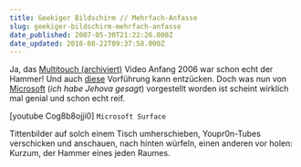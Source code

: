 ```yaml
---
title: Geekiger Bildschirm // Mehrfach-Anfasse
slug: geekiger-bildschirm-mehrfach-anfasse
date_published: 2007-05-30T21:22:26.000Z
date_updated: 2018-08-22T09:37:58.000Z
---
```


Ja, das [Multitouch (archiviert)](http://web.archive.org/web/20070328201311/http://www.mac-essentials.de:80/index.php/mac/article/16851/) Video Anfang 2006 war schon echt der Hammer! Und auch [diese](__GHOST_URL__/23/geil-multitouch-display/) Vorführung kann entzücken. Doch was nun von [Microsoft](http://www.microsoft.com/surface/) (*ich habe Jehova gesagt*) vorgestellt worden ist scheint wirklich mal genial und schon echt reif.

[youtube Cog8b8ojji0]
`Microsoft Surface`

Tittenbilder auf solch einem Tisch umherschieben, Youpr0n-Tubes verschicken und anschauen, nach hinten würfeln, einen anderen vor holen: Kurzum, der Hammer eines jeden Raumes.
